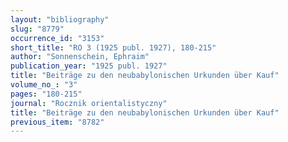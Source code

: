 ```yaml
---
layout: "bibliography"
slug: "8779"
occurrence_id: "3153"
short_title: "RO 3 (1925 publ. 1927), 180-215"
author: "Sonnenschein, Ephraim"
publication_year: "1925 publ. 1927"
title: "Beiträge zu den neubabylonischen Urkunden über Kauf"
volume_no_: "3"
pages: "180-215"
journal: "Rocznik orientalistyczny"
title: "Beiträge zu den neubabylonischen Urkunden über Kauf"
previous_item: "8782"
---
```

